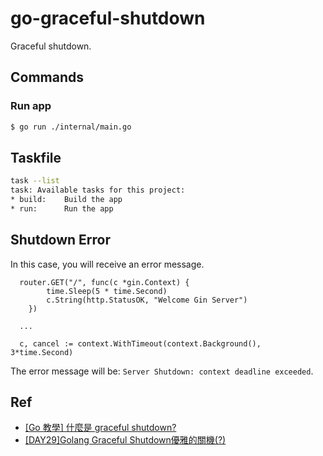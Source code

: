# go-graceful-shutdown

Graceful shutdown.

## Commands

### Run app

```bash
$ go run ./internal/main.go
```

## Taskfile

```bash
task --list
task: Available tasks for this project:
* build: 	Build the app
* run: 		Run the app
```

## Shutdown Error

In this case, you will receive an error message.

```pre
  router.GET("/", func(c *gin.Context) {
		time.Sleep(5 * time.Second)
		c.String(http.StatusOK, "Welcome Gin Server")
	})

  ...

  c, cancel := context.WithTimeout(context.Background(), 3*time.Second)
```

The error message will be: `Server Shutdown: context deadline exceeded`.

## Ref

- [[Go 教學] 什麼是 graceful shutdown?](https://blog.wu-boy.com/2020/02/what-is-graceful-shutdown-in-golang/)
- [[DAY29]Golang Graceful Shutdown優雅的關機(?)](https://ithelp.ithome.com.tw/articles/10249227)
